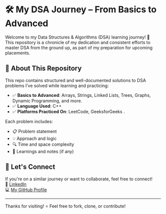 # 🛠️ My DSA Journey – From Basics to Advanced

Welcome to my Data Structures & Algorithms (DSA) learning journey! 🚀  
This repository is a chronicle of my dedication and consistent efforts to master DSA from the ground up, as part of my preparation for upcoming placements.

## 📌 About This Repository

This repo contains structured and well-documented solutions to DSA problems I’ve solved while learning and practicing:
- ✅ **Basics to Advanced**: Arrays, Strings, Linked Lists, Trees, Graphs, Dynamic Programming, and more.
- ✅ **Language Used**: C++ 
- ✅ **Platforms Practiced On**: LeetCode, GeeksforGeeks .

Each problem includes:
- 📋 Problem statement
- 💡 Approach and logic
- 🔍 Time and space complexity
- 🧠 Learnings and notes (if any)


## 💬 Let's Connect

If you're on a similar journey or want to collaborate, feel free to connect!  
🔗 [LinkedIn](https://www.linkedin.com/in/satyam-suman-73a8962a7/)  
💻 [My GitHub Profile](https://github.com/satyam3128)  

---

Thanks for visiting! ⭐ Feel free to fork, clone, or contribute!